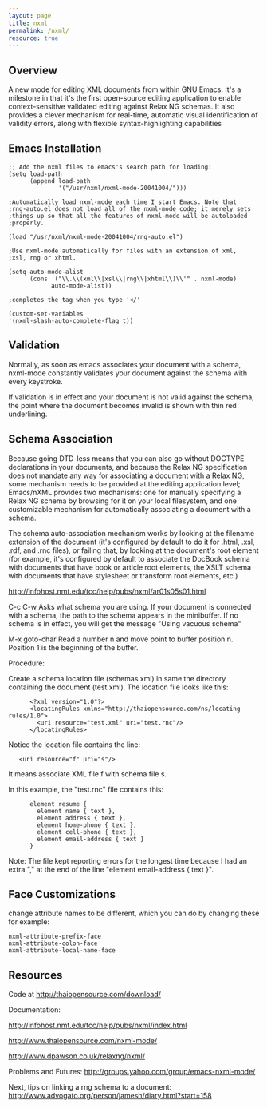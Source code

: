 ```yaml
---
layout: page
title: nxml
permalink: /nxml/
resource: true
---
```


Overview 
-------- 
A new mode for editing XML documents from within GNU
Emacs. It's a milestone in that it's the first open-source editing
application to enable context-sensitive validated editing against
Relax NG schemas. It also provides a clever mechanism for real-time,
automatic visual identification of validity errors, along with
flexible syntax-highlighting capabilities


Emacs Installation
------------------
```
;; Add the nxml files to emacs's search path for loading:
(setq load-path
      (append load-path
              '("/usr/nxml/nxml-mode-20041004/")))

;Automatically load nxml-mode each time I start Emacs. Note that
;rng-auto.el does not load all of the nxml-mode code; it merely sets
;things up so that all the features of nxml-mode will be autoloaded
;properly.

(load "/usr/nxml/nxml-mode-20041004/rng-auto.el")

;Use nxml-mode automatically for files with an extension of xml,
;xsl, rng or xhtml.

(setq auto-mode-alist
      (cons '("\\.\\(xml\\|xsl\\|rng\\|xhtml\\)\\'" . nxml-mode)
            auto-mode-alist))

;completes the tag when you type '</'

(custom-set-variables
'(nxml-slash-auto-complete-flag t))
```

Validation 
---------- 
Normally, as soon as emacs associates your document with a schema,
nxml-mode constantly validates your document against the schema with
every keystroke.

If validation is in effect and your document is not valid against the
schema, the point where the document becomes invalid is shown with
thin red underlining.


Schema Association 
------------------ 
Because going DTD-less means that you can also go without DOCTYPE
declarations in your documents, and because the Relax NG specification
does not mandate any way for associating a document with a Relax NG,
some mechanism needs to be provided at the editing application level;
Emacs/nXML provides two mechanisms: one for manually specifying a
Relax NG schema by browsing for it on your local filesystem, and one
customizable mechanism for automatically associating a document with a
schema.

The schema auto-association mechanism works by looking at the filename
extension of the document (it's configured by default to do it for
.html, .xsl, .rdf, and .rnc files), or failing that, by looking at the
document's root element (for example, it's configured by default to
associate the DocBook schema with documents that have book or article
root elements, the XSLT schema with documents that have stylesheet or
transform root elements, etc.)

http://infohost.nmt.edu/tcc/help/pubs/nxml/ar01s05s01.html

C-c C-w    Asks what schema you are using. If your document is connected
           with a schema, the path to the schema appears in the
           minibuffer. If no schema is in effect, you will get the
           message "Using vacuous schema"

M-x goto-char   Read a number n and move point to buffer position
                n. Position 1 is the beginning of the buffer.

Procedure:

Create a schema location file (schemas.xml) in same the directory containing
the document (test.xml). The location file looks like this:

```
      <?xml version="1.0"?>
      <locatingRules xmlns="http://thaiopensource.com/ns/locating-rules/1.0">
        <uri resource="test.xml" uri="test.rnc"/>
      </locatingRules>
```

Notice the location file contains the line:

       <uri resource="f" uri="s"/>

It means associate XML file f with schema file s. 

In this example, the "test.rnc" file contains this:

```
      element resume { 
        element name { text },
        element address { text },
        element home-phone { text },
        element cell-phone { text },
        element email-address { text }
      }
```

Note: The file kept reporting errors for the longest time because I had
an extra "," at the end of the line "element email-address { text }".


Face Customizations
-------------------
change attribute names to be different, which you can
do by changing these for example:

```
nxml-attribute-prefix-face
nxml-attribute-colon-face
nxml-attribute-local-name-face
```


Resources
---------
Code at http://thaiopensource.com/download/

Documentation:

http://infohost.nmt.edu/tcc/help/pubs/nxml/index.html

http://www.thaiopensource.com/nxml-mode/

http://www.dpawson.co.uk/relaxng/nxml/

Problems and Futures:
http://groups.yahoo.com/group/emacs-nxml-mode/

Next, tips on linking a rng schema to a document:
http://www.advogato.org/person/jamesh/diary.html?start=158
